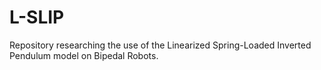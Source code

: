 # L-SLIP
Repository researching the use of the Linearized Spring-Loaded Inverted Pendulum model on Bipedal Robots.
